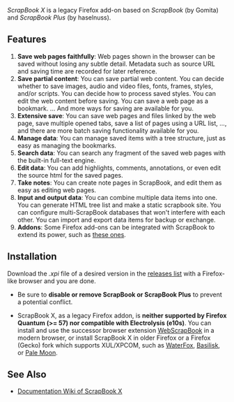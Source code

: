 *ScrapBook X* is a legacy Firefox add-on based on *ScrapBook* (by Gomita) and *ScrapBook Plus* (by haselnuss).

## Features

1. **Save web pages faithfully**: Web pages shown in the browser can be saved without losing any subtle detail. Metadata such as source URL and saving time are recorded for later reference.
2. **Save partial content**: You can save partial web content. You can decide whether to save images, audio and video files, fonts, frames, styles, and/or scripts. You can decide how to process saved styles. You can edit the web content before saving. You can save a web page as a bookmark. ... And more ways for saving are available for you.
3. **Extensive save**: You can save web pages and files linked by the web page, save multiple opened tabs, save a list of pages using a URL list, ..., and there are more batch saving functionality available for you.
4. **Manage data**: You can manage saved items with a tree structure, just as easy as managing the bookmarks.
5. **Search data**: You can search any fragment of the saved web pages with the built-in full-text engine.
6. **Edit data**: You can add highlights, comments, annotations, or even edit the source html for the saved pages.
7. **Take notes**: You can create note pages in ScrapBook, and edit them as easy as editing web pages.
8. **Input and output data**: You can combine multiple data items into one. You can generate HTML tree list and make a static scrapbook site. You can configure multi-ScrapBook databases that won't interfere with each other. You can import and export data items for backup or exchange.
9. **Addons**: Some Firefox add-ons can be integrated with ScrapBook to extend its power, such as [these ones](https://github.com/danny0838/firefox-scrapbook/wiki/Addons).

## Installation

Download the *.xpi* file of a desired version in the [releases list](https://github.com/danny0838/firefox-scrapbook/releases) with a Firefox-like browser and you are done.

* Be sure to **disable or remove ScrapBook or ScrapBook Plus** to prevent a potential conflict.

* ScrapBook X, as a legacy Firefox addon, is **neither supported by Firefox Quantum (>= 57) nor compatible with Electrolysis (e10s)**. You can install and use the successor browser extension [WebScrapBook](https://github.com/danny0838/webscrapbook) in a modern browser, or install ScrapBook X in older Firefox or a Firefox (Gecko) fork which supports XUL/XPCOM, such as [WaterFox](https://www.waterfoxproject.org/), [Basilisk](https://basilisk-browser.org/), or [Pale Moon](https://www.palemoon.org/).

## See Also
* [Documentation Wiki of ScrapBook X](https://github.com/danny0838/firefox-scrapbook/wiki)
